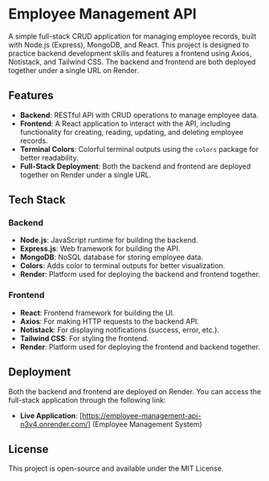 # Employee Management API

A simple full-stack CRUD application for managing employee records, built with Node.js (Express), MongoDB, and React. This project is designed to practice backend development skills and features a frontend using Axios, Notistack, and Tailwind CSS. The backend and frontend are both deployed together under a single URL on Render.

## Features

- **Backend**: RESTful API with CRUD operations to manage employee data.
- **Frontend**: A React application to interact with the API, including functionality for creating, reading, updating, and deleting employee records.
- **Terminal Colors**: Colorful terminal outputs using the `colors` package for better readability.
- **Full-Stack Deployment**: Both the backend and frontend are deployed together on Render under a single URL.

## Tech Stack

### Backend

- **Node.js**: JavaScript runtime for building the backend.
- **Express.js**: Web framework for building the API.
- **MongoDB**: NoSQL database for storing employee data.
- **Colors**: Adds color to terminal outputs for better visualization.
- **Render**: Platform used for deploying the backend and frontend together.

### Frontend

- **React**: Frontend framework for building the UI.
- **Axios**: For making HTTP requests to the backend API.
- **Notistack**: For displaying notifications (success, error, etc.).
- **Tailwind CSS**: For styling the frontend.
- **Render**: Platform used for deploying the frontend and backend together.

## Deployment

Both the backend and frontend are deployed on Render. You can access the full-stack application through the following link:

- **Live Application**: [https://employee-management-api-n3v4.onrender.com/] (Employee Management System)

## License

This project is open-source and available under the MIT License.
